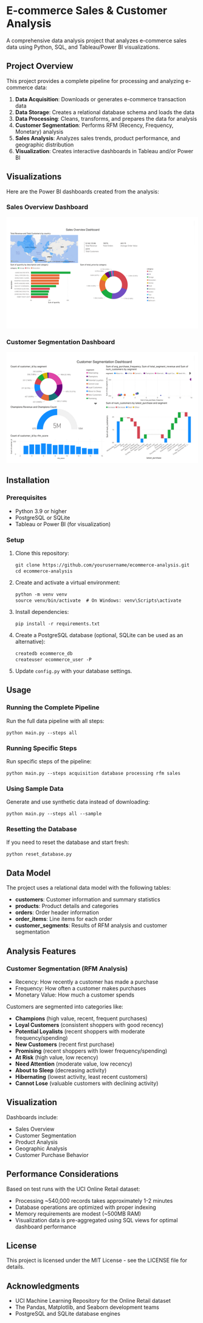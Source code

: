 # E-commerce Sales & Customer Analysis

A comprehensive data analysis project that analyzes e-commerce sales data using Python, SQL, and Tableau/Power BI visualizations.

## Project Overview

This project provides a complete pipeline for processing and analyzing e-commerce data:

1. **Data Acquisition**: Downloads or generates e-commerce transaction data
2. **Data Storage**: Creates a relational database schema and loads the data
3. **Data Processing**: Cleans, transforms, and prepares the data for analysis
4. **Customer Segmentation**: Performs RFM (Recency, Frequency, Monetary) analysis
5. **Sales Analysis**: Analyzes sales trends, product performance, and geographic distribution
6. **Visualization**: Creates interactive dashboards in Tableau and/or Power BI

## Visualizations

Here are the Power BI dashboards created from the analysis:

### Sales Overview Dashboard
![Sales Overview Dashboard](visualization/1.png)

### Customer Segmentation Dashboard
![Customer Segmentation Dashboard](visualization/2.png)

## Installation

### Prerequisites

- Python 3.9 or higher
- PostgreSQL or SQLite
- Tableau or Power BI (for visualization)

### Setup

1. Clone this repository:
   ```
   git clone https://github.com/yourusername/ecommerce-analysis.git
   cd ecommerce-analysis
   ```

2. Create and activate a virtual environment:
   ```
   python -m venv venv
   source venv/bin/activate  # On Windows: venv\Scripts\activate
   ```

3. Install dependencies:
   ```
   pip install -r requirements.txt
   ```

4. Create a PostgreSQL database (optional, SQLite can be used as an alternative):
   ```
   createdb ecommerce_db
   createuser ecommerce_user -P
   ```

5. Update `config.py` with your database settings.

## Usage

### Running the Complete Pipeline

Run the full data pipeline with all steps:

```
python main.py --steps all
```

### Running Specific Steps

Run specific steps of the pipeline:

```
python main.py --steps acquisition database processing rfm sales
```

### Using Sample Data

Generate and use synthetic data instead of downloading:

```
python main.py --steps all --sample
```

### Resetting the Database

If you need to reset the database and start fresh:

```
python reset_database.py
```

## Data Model

The project uses a relational data model with the following tables:

- **customers**: Customer information and summary statistics
- **products**: Product details and categories
- **orders**: Order header information
- **order_items**: Line items for each order
- **customer_segments**: Results of RFM analysis and customer segmentation

## Analysis Features

### Customer Segmentation (RFM Analysis)

- Recency: How recently a customer has made a purchase
- Frequency: How often a customer makes purchases
- Monetary Value: How much a customer spends

Customers are segmented into categories like:
- **Champions** (high value, recent, frequent purchases)
- **Loyal Customers** (consistent shoppers with good recency)
- **Potential Loyalists** (recent shoppers with moderate frequency/spending)
- **New Customers** (recent first purchase)
- **Promising** (recent shoppers with lower frequency/spending)
- **At Risk** (high value, low recency)
- **Need Attention** (moderate value, low recency)
- **About to Sleep** (decreasing activity)
- **Hibernating** (lowest activity, least recent customers)
- **Cannot Lose** (valuable customers with declining activity)

## Visualization

Dashboards include:
- Sales Overview
- Customer Segmentation
- Product Analysis
- Geographic Analysis
- Customer Purchase Behavior

## Performance Considerations

Based on test runs with the UCI Online Retail dataset:
- Processing ~540,000 records takes approximately 1-2 minutes
- Database operations are optimized with proper indexing
- Memory requirements are modest (~500MB RAM)
- Visualization data is pre-aggregated using SQL views for optimal dashboard performance

## License

This project is licensed under the MIT License - see the LICENSE file for details.

## Acknowledgments

- UCI Machine Learning Repository for the Online Retail dataset
- The Pandas, Matplotlib, and Seaborn development teams
- PostgreSQL and SQLite database engines
